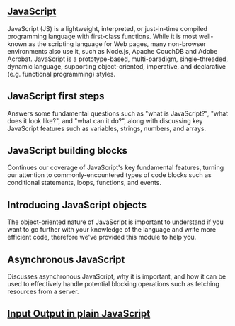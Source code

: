 ## [JavaScript](https://developer.mozilla.org/en-US/docs/Web/JavaScript)
JavaScript (JS) is a lightweight, interpreted, or just-in-time compiled programming language with first-class functions. While it is most well-known as the scripting language for Web pages, many non-browser environments also use it, such as Node.js, Apache CouchDB and Adobe Acrobat. JavaScript is a prototype-based, multi-paradigm, single-threaded, dynamic language, supporting object-oriented, imperative, and declarative (e.g. functional programming) styles.

## JavaScript first steps
Answers some fundamental questions such as "what is JavaScript?", "what does it look like?", and "what can it do?", along with discussing key JavaScript features such as variables, strings, numbers, and arrays.

## JavaScript building blocks
Continues our coverage of JavaScript's key fundamental features, turning our attention to commonly-encountered types of code blocks such as conditional statements, loops, functions, and events.

## Introducing JavaScript objects

The object-oriented nature of JavaScript is important to understand if you want to go further with your knowledge of the language and write more efficient code, therefore we've provided this module to help you.

## Asynchronous JavaScript
Discusses asynchronous JavaScript, why it is important, and how it can be used to effectively handle potential blocking operations such as fetching resources from a server.

## [Input Output in plain JavaScript](https://code-maven.com/input-output-in-plain-javascript)